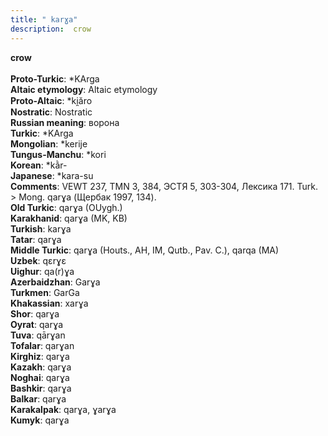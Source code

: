```yaml
---
title: " karɣa"
description:  crow
---
```

<p data-pagefind-weight="0.5">
<strong> crow</strong><br><br>
<strong>Proto-Turkic</strong>:  *KArga<br>
<strong>Altaic etymology</strong>:  Altaic etymology<br>
<strong> Proto-Altaic</strong>:  *ki̯ăro<br>
<strong>Nostratic</strong>:  Nostratic<br>
<strong>Russian meaning</strong>:  ворона<br>
<strong>Turkic</strong>:  *KArga<br>
<strong>Mongolian</strong>:  *kerije<br>
<strong>Tungus-Manchu</strong>:  *kori<br>
<strong>Korean</strong>:  *kằr-<br>
<strong>Japanese</strong>:  *kara-su<br>
<strong>Comments</strong>:  VEWT 237, TMN 3, 384, ЭСТЯ 5, 303-304, Лексика 171. Turk. > Mong. qarɣa (Щербак 1997, 134).<br>
<strong>Old Turkic</strong>:  qarɣa (OUygh.)<br>
<strong>Karakhanid</strong>:  qarɣa (MK, KB)<br>
<strong>Turkish</strong>:  karɣa<br>
<strong>Tatar</strong>:  qarɣa<br>
<strong>Middle Turkic</strong>:  qarɣa (Houts., AH, IM, Qutb., Pav. C.), qarqa (MA)<br>
<strong>Uzbek</strong>:  qɛrɣɛ<br>
<strong>Uighur</strong>:  qa(r)ɣa<br>
<strong>Azerbaidzhan</strong>:  Garɣa<br>
<strong>Turkmen</strong>:  GarGa<br>
<strong>Khakassian</strong>:  xarɣa<br>
<strong>Shor</strong>:  qarɣa<br>
<strong>Oyrat</strong>:  qarɣa<br>
<strong>Tuva</strong>:  qārɣan<br>
<strong>Tofalar</strong>:  qarɣan<br>
<strong>Kirghiz</strong>:  qarɣa<br>
<strong>Kazakh</strong>:  qarɣa<br>
<strong>Noghai</strong>:  qarɣa<br>
<strong>Bashkir</strong>:  qarɣa<br>
<strong>Balkar</strong>:  qarɣa<br>
<strong>Karakalpak</strong>:  qarɣa, ɣarɣa<br>
<strong>Kumyk</strong>:  qarɣa<br>

</p>
